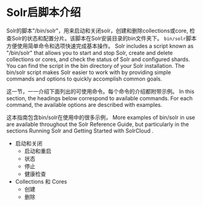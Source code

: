 # Solr启脚本介绍

Solr的脚本"/bin/solr"，用来启动和关闭solr，创建和删除collections或core, 检查Solr的状态和配置分片。该脚本在Solr安装目录的bin文件夹下。 `bin/solr`脚本方便使用简单命令和选项快速完成基本操作。
Solr includes a script known as "/bin/solr" that allows you to start and stop Solr, create and delete collections or
cores, and check the status of Solr and configured shards. You can find the script in the bin directory of your Solr
installation. The bin/solr script makes Solr easier to work with by providing simple commands and options to quickly
accomplish common goals.

这一节，一一介绍下面列出的可使用命令。每个命令的介绍都附带示例。
In this section, the headings below correspond to available commands. For each command, the available options
are described with examples.

这本指南包含bin/solr在使用中的很多示例，
More examples of bin/solr in use are available throughout the Solr Reference Guide, but particularly in the sections
Running Solr and Getting Started with SolrCloud .   

* 启动和关闭
    * 启动和重启
    * 状态
    * 停止
    * 健康检查
* Collections 和 Cores
    * 创建
    * 删除